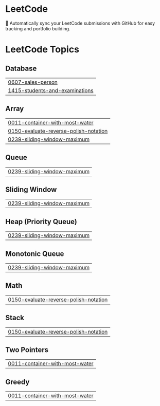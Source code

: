 # LeetCode
🚀 Automatically sync your LeetCode submissions with GitHub for easy tracking and portfolio building.

<!---LeetCode Topics Start-->
# LeetCode Topics
## Database
|  |
| ------- |
| [0607-sales-person](https://github.com/yeswanth4903/LeetCode/tree/master/0607-sales-person) |
| [1415-students-and-examinations](https://github.com/yeswanth4903/LeetCode/tree/master/1415-students-and-examinations) |
## Array
|  |
| ------- |
| [0011-container-with-most-water](https://github.com/yeswanth4903/LeetCode/tree/master/0011-container-with-most-water) |
| [0150-evaluate-reverse-polish-notation](https://github.com/yeswanth4903/LeetCode/tree/master/0150-evaluate-reverse-polish-notation) |
| [0239-sliding-window-maximum](https://github.com/yeswanth4903/LeetCode/tree/master/0239-sliding-window-maximum) |
## Queue
|  |
| ------- |
| [0239-sliding-window-maximum](https://github.com/yeswanth4903/LeetCode/tree/master/0239-sliding-window-maximum) |
## Sliding Window
|  |
| ------- |
| [0239-sliding-window-maximum](https://github.com/yeswanth4903/LeetCode/tree/master/0239-sliding-window-maximum) |
## Heap (Priority Queue)
|  |
| ------- |
| [0239-sliding-window-maximum](https://github.com/yeswanth4903/LeetCode/tree/master/0239-sliding-window-maximum) |
## Monotonic Queue
|  |
| ------- |
| [0239-sliding-window-maximum](https://github.com/yeswanth4903/LeetCode/tree/master/0239-sliding-window-maximum) |
## Math
|  |
| ------- |
| [0150-evaluate-reverse-polish-notation](https://github.com/yeswanth4903/LeetCode/tree/master/0150-evaluate-reverse-polish-notation) |
## Stack
|  |
| ------- |
| [0150-evaluate-reverse-polish-notation](https://github.com/yeswanth4903/LeetCode/tree/master/0150-evaluate-reverse-polish-notation) |
## Two Pointers
|  |
| ------- |
| [0011-container-with-most-water](https://github.com/yeswanth4903/LeetCode/tree/master/0011-container-with-most-water) |
## Greedy
|  |
| ------- |
| [0011-container-with-most-water](https://github.com/yeswanth4903/LeetCode/tree/master/0011-container-with-most-water) |
<!---LeetCode Topics End-->